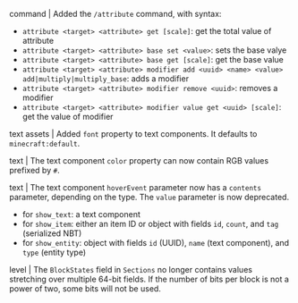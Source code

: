 command | Added the `/attribute` command, with syntax:
* `attribute <target> <attribute> get [scale]`: get the total value of attribute
* `attribute <target> <attribute> base set <value>`: sets the base valye
* `attribute <target> <attribute> base get [scale]`: get the base value
* `attribute <target> <attribute> modifier add <uuid> <name> <value> add|multiply|multiply_base`: adds a modifier
* `attribute <target> <attribute> modifier remove <uuid>`: removes a modifier
* `attribute <target> <attribute> modifier value get <uuid> [scale]`: get the value of modifier

text assets | Added `font` property to text components. It defaults to `minecraft:default`.

text | The text component `color` property can now contain RGB values prefixed by `#`.

text | The text component `hoverEvent` parameter now has a `contents` parameter, depending on the type. The `value` parameter is now deprecated.
* for `show_text`: a text component
* for `show_item`: either an item ID or object with fields `id`, `count`, and `tag` (serialized NBT)
* for `show_entity`: object with fields `id` (UUID), `name` (text component), and `type` (entity type)

level | The `BlockStates` field in `Sections` no longer contains values stretching over multiple 64-bit fields. If the number of bits per block is not a power of two, some bits will not be used.
